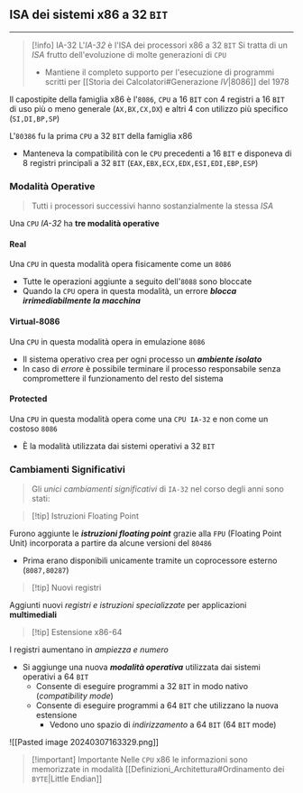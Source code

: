 ## ISA dei sistemi $\text{x}86$ a 32 `BIT`
---
>[!info] IA-32
>L'*IA-32* è l'ISA dei processori $\text{x}86$ a 32 `BIT`
>Si tratta di un *ISA* frutto dell'evoluzione di molte generazioni di `CPU`
>- Mantiene il completo supporto per l'esecuzione di programmi scritti per [[Storia dei Calcolatori#Generazione $IV$|8086]] del 1978

Il capostipite della famiglia $\text{x}86$ è l'`8086`, `CPU` a 16 `BIT` con 4 registri a 16 `BIT` di uso più o meno generale (`AX,BX,CX,DX`) e altri 4 con utilizzo più specifico (`SI,DI,BP,SP`)

L'`80386` fu la prima `CPU` a 32 `BIT` della famiglia $\text{x}86$
- Manteneva la compatibilità con le `CPU` precedenti a 16 `BIT` e disponeva di 8 registri principali a 32 `BIT` (`EAX,EBX,ECX,EDX,ESI,EDI,EBP,ESP`)

### Modalità Operative
>Tutti i processori successivi hanno sostanzialmente la stessa *ISA*

Una `CPU` *IA-32* ha **tre modalità operative**
#### Real
Una `CPU` in questa modalità opera fisicamente come un `8086`
- Tutte le operazioni aggiunte a seguito dell'`8088` sono bloccate
- Quando la `CPU` opera in questa modalità, un errore ***blocca irrimediabilmente la macchina***

#### Virtual-8086
Una `CPU` in questa modalità opera in emulazione `8086`
- Il sistema operativo crea per ogni processo un ***ambiente isolato***
- In caso di *errore* è possibile terminare il processo responsabile senza compromettere il funzionamento del resto del sistema

#### Protected
Una `CPU` in questa modalità opera come una `CPU IA-32` e non come un costoso `8086`
- È la modalità utilizzata dai sistemi operativi a 32 `BIT`

### Cambiamenti Significativi
>Gli *unici cambiamenti significativi* di `IA-32` nel corso degli anni sono stati:

>[!tip] Istruzioni Floating Point

Furono aggiunte le ***istruzioni floating point*** grazie alla `FPU` (Floating Point Unit) incorporata a partire da alcune versioni del `80486`
- Prima erano disponibili unicamente tramite un coprocessore esterno (`8087,80287`)

>[!tip] Nuovi registri

Aggiunti nuovi *registri e istruzioni specializzate* per applicazioni **multimediali**

>[!tip] Estensione $\text{x}86\text{-}64$

I registri aumentano in *ampiezza e numero*
- Si aggiunge una nuova ***modalità operativa*** utilizzata dai sistemi operativi a $64$ `BIT`
	- Consente di eseguire programmi a $32$ `BIT` in modo nativo (*compatibility mode*)
	- Consente di eseguire programmi a $64$ `BIT` che utilizzano la nuova estensione
		- Vedono uno spazio di *indirizzamento* a $64$ `BIT` ($64$ `BIT` mode)

![[Pasted image 20240307163329.png]]

>[!important] Importante
>Nelle `CPU` $\text{x}86$ le informazioni sono memorizzate in modalità [[Definizioni_Architettura#Ordinamento dei `BYTE`|Little Endian]]


